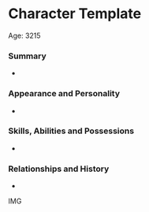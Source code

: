 # Character Template

Age: 3215

### Summary

-

### Appearance and Personality

-

### Skills, Abilities and Possessions

-

### **Relationships and History**

-

IMG